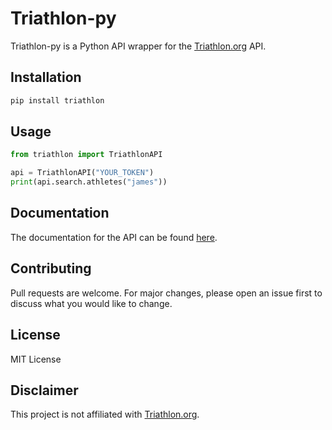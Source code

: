 # Triathlon-py

Triathlon-py is a Python API wrapper for the [Triathlon.org](https://triathlon.org) API.

## Installation

```bash
pip install triathlon
```

## Usage

```python
from triathlon import TriathlonAPI

api = TriathlonAPI("YOUR_TOKEN")
print(api.search.athletes("james"))
```

## Documentation

The documentation for the API can be found [here](https://developers.triathlon.org/docs).

## Contributing

Pull requests are welcome. For major changes, please open an issue first to discuss what you would like to change.

## License

MIT License

## Disclaimer

This project is not affiliated with [Triathlon.org](https://triathlon.org).
